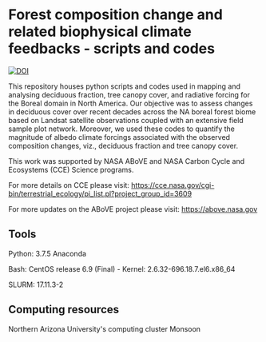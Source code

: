 # Forest composition change and related biophysical climate feedbacks - scripts and codes

[![DOI](https://zenodo.org/badge/DOI/10.5281/zenodo.8333153.svg)](https://doi.org/10.5281/zenodo.8333153)

This repository houses python scripts and codes used in mapping and analysing deciduous fraction, tree canopy cover, and radiative forcing for the Boreal domain in North America. Our objective was to assess changes in deciduous cover over recent decades across the NA boreal forest biome based on Landsat satellite observations coupled with an extensive field sample plot network. Moreover, we used these codes to quantify the magnitude of albedo climate forcings associated with the observed composition changes, viz., deciduous fraction and tree canopy cover. 

This work was supported by NASA ABoVE and NASA Carbon Cycle and Ecosystems (CCE) Science programs.

For more details on CCE please visit: https://cce.nasa.gov/cgi-bin/terrestrial_ecology/pi_list.pl?project_group_id=3609

For more updates on the ABoVE project please visit: https://above.nasa.gov


## Tools

Python: 3.7.5 Anaconda

Bash: CentOS release 6.9 (Final) - Kernel: 2.6.32-696.18.7.el6.x86_64

SLURM: 17.11.3-2


## Computing resources

Northern Arizona University's computing cluster Monsoon


